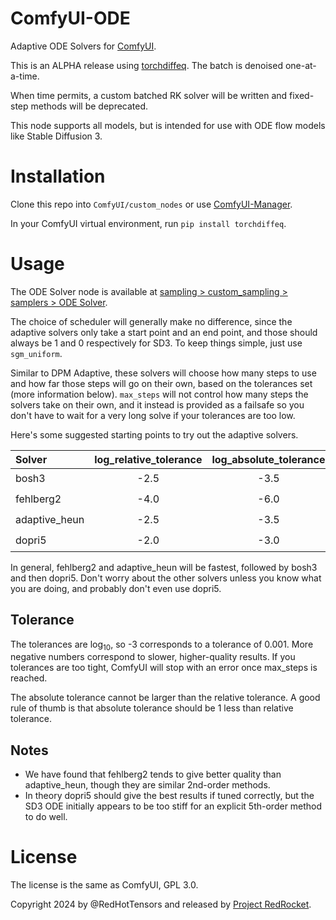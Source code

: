 # ComfyUI-ODE
Adaptive ODE Solvers for [ComfyUI](https://github.com/comfyanonymous/ComfyUI).

This is an ALPHA release using [torchdiffeq](https://github.com/rtqichen/torchdiffeq). The batch is denoised one-at-a-time.

When time permits, a custom batched RK solver will be written and fixed-step methods will be deprecated.

This node supports all models, but is intended for use with ODE flow models like Stable Diffusion 3.

# Installation
Clone this repo into ``ComfyUI/custom_nodes`` or use [ComfyUI-Manager](https://github.com/ltdrdata/ComfyUI-Manager).

In your ComfyUI virtual environment, run ``pip install torchdiffeq``.

# Usage

The ODE Solver node is available at <ins>sampling > custom_sampling > samplers > ODE Solver</ins>.

The choice of scheduler will generally make no difference, since the adaptive solvers only take a start point and an end point, and those should always be 1 and 0 respectively for SD3. To keep things simple, just use ``sgm_uniform``.

Similar to DPM Adaptive, these solvers will choose how many steps to use and how far those steps will go on their own, based on the tolerances set (more information below).
``max_steps`` will not control how many steps the solvers take on their own, and it instead is provided as a failsafe so you don't have to wait for a very long solve if your tolerances are too low.

Here's some suggested starting points to try out the adaptive solvers.

| Solver        | log_relative_tolerance | log_absolute_tolerance | quality | speed |
| :------------ | :--------------------: | :--------------------: | :------ | :---- |
| bosh3         | -2.5                   | -3.5                   | ⭐⭐⭐     | ⭐⭐    |
| fehlberg2     | -4.0                   | -6.0                   | ⭐⭐      | ⭐⭐⭐   |
| adaptive_heun | -2.5                   | -3.5                   | ⭐       | ⭐⭐⭐   |
| dopri5        | -2.0                   | -3.0                   | ⭐       | ⭐     |

In general, fehlberg2 and adaptive_heun will be fastest, followed by bosh3 and then dopri5. Don't worry about the other solvers unless you know what you are doing, and probably don't even use dopri5.

## Tolerance

The tolerances are log<sub>10</sub>, so -3 corresponds to a tolerance of 0.001. More negative numbers correspond to slower, higher-quality results. If you tolerances are too tight, ComfyUI will stop with an error once max_steps is reached.

The absolute tolerance cannot be larger than the relative tolerance. A good rule of thumb is that absolute tolerance should be 1 less than relative tolerance.

## Notes

- We have found that fehlberg2 tends to give better quality than adaptive_heun, though they are similar 2nd-order methods.
- In theory dopri5 should give the best results if tuned correctly, but the SD3 ODE initially appears to be too stiff for an explicit 5th-order method to do well.

# License
The license is the same as ComfyUI, GPL 3.0.

Copyright 2024 by @RedHotTensors and released by [Project RedRocket](https://huggingface.co/RedRocket).
